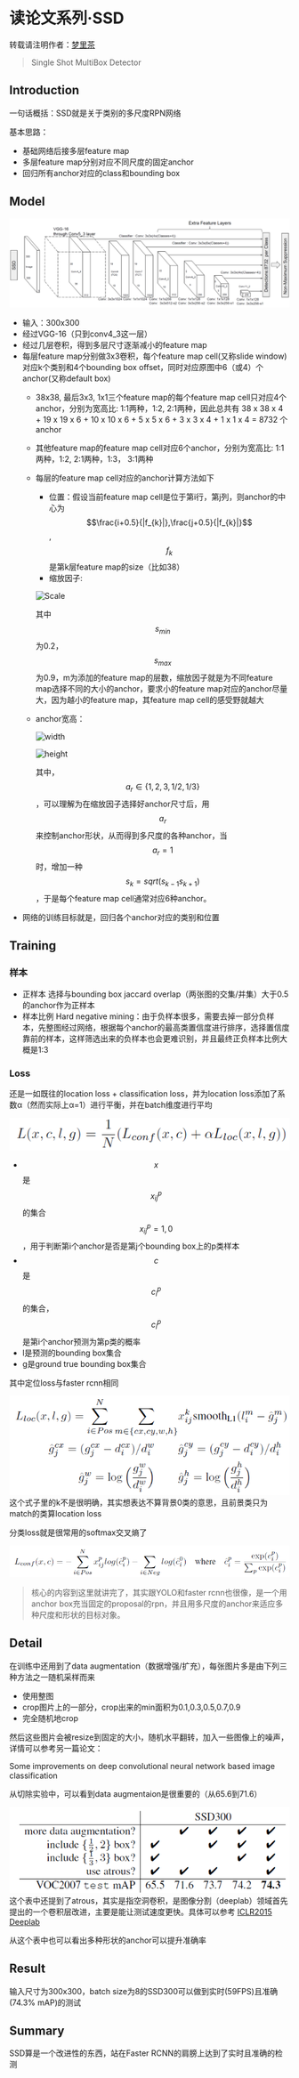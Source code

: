 # 读论文系列·SSD

转载请注明作者：[梦里茶](https://github.com/ahangchen)

> Single Shot MultiBox Detector

## Introduction

一句话概括：SSD就是关于类别的多尺度RPN网络

基本思路：

* 基础网络后接多层feature map
* 多层feature map分别对应不同尺度的固定anchor
* 回归所有anchor对应的class和bounding box

## Model

![](ssd_0.png)
* 输入：300x300
* 经过VGG-16（只到conv4\_3这一层）
* 经过几层卷积，得到多层尺寸逐渐减小的feature map
* 每层feature map分别做3x3卷积，每个feature map cell\(又称slide window\)对应k个类别和4个bounding box offset，同时对应原图中6（或4）个anchor\(又称default box\)
  * 38x38, 最后3x3, 1x1三个feature map的每个feature map cell只对应4个anchor，分别为宽高比: 1:1两种，1:2, 2:1两种，因此总共有 38 x 38 x 4 + 19 x 19 x 6 + 10 x 10 x 6 + 5 x 5 x 6 + 3 x 3 x 4 + 1 x 1 x 4 = 8732 个anchor
  * 其他feature map的feature map cell对应6个anchor，分别为宽高比: 1:1两种，1:2, 2:1两种，1:3， 3:1两种
  * 每层的feature map cell对应的anchor计算方法如下

    * 位置：假设当前feature map cell是位于第i行，第j列，则anchor的中心为 $$\frac{i+0.5}{|f_{k}|},\frac{j+0.5}{|f_{k}|}$$, $$f_{k}$$是第k层feature map的size（比如38）
    * 缩放因子:

    ![Scale](https://upload-images.jianshu.io/upload_images/1828517-91ef6530e5dce4b2.png?imageMogr2/auto-orient/strip|imageView2/2/w/1240)

    其中$$s_{min}$$为0.2，$$s_{max}$$为0.9，m为添加的feature map的层数，缩放因子就是为不同feature map选择不同的大小的anchor，要求小的feature map对应的anchor尽量大，因为越小的feature map，其feature map cell的感受野就越大

  * anchor宽高：

    ![width](https://upload-images.jianshu.io/upload_images/1828517-ba128e30ed7637e3.png?imageMogr2/auto-orient/strip|imageView2/2/w/1240)

    ![height](https://upload-images.jianshu.io/upload_images/1828517-4898e977cc483570.png?imageMogr2/auto-orient/strip|imageView2/2/w/1240)

    其中，$$a_{r}∈\{1,2,3,1/2,1/3\}$$，可以理解为在缩放因子选择好anchor尺寸后，用$$a_{r}$$来控制anchor形状，从而得到多尺度的各种anchor，当$$a_{r}=1$$时，增加一种$$s_{k}=sqrt(s_{k-1}s_{k+1})$$，于是每个feature map cell通常对应6种anchor。
* 网络的训练目标就是，回归各个anchor对应的类别和位置

## Training

### 样本

* 正样本 选择与bounding box jaccard overlap（两张图的交集/并集）大于0.5的anchor作为正样本
* 样本比例 Hard negative mining：由于负样本很多，需要去掉一部分负样本，先整图经过网络，根据每个anchor的最高类置信度进行排序，选择置信度靠前的样本，这样筛选出来的负样本也会更难识别，并且最终正负样本比例大概是1:3

### Loss

还是一如既往的location loss + classification loss，并为location loss添加了系数α（然而实际上α=1）进行平衡，并在batch维度进行平均

![](ssd_1.png)
* $$x$$是$$x_{ij}^{p}$$的集合$$x_{ij}^{p}={1,0}$$，用于判断第i个anchor是否是第j个bounding box上的p类样本
* $$c$$是$$c_{i}^{p}$$的集合，$$c_{i}^{p}$$是第i个anchor预测为第p类的概率
* l是预测的bounding box集合
* g是ground true bounding box集合

其中定位loss与faster rcnn相同

![](ssd_2.png)
这个式子里的k不是很明确，其实想表达不算背景0类的意思，且前景类只为match的类算location loss

分类loss就是很常用的softmax交叉熵了

![](ssd_3.png)
> 核心的内容到这里就讲完了，其实跟YOLO和faster rcnn也很像，是一个用anchor box充当固定的proposal的rpn，并且用多尺度的anchor来适应多种尺度和形状的目标对象。

## Detail

在训练中还用到了data augmentation（数据增强/扩充），每张图片多是由下列三种方法之一随机采样而来

* 使用整图
* crop图片上的一部分，crop出来的min面积为0.1,0.3,0.5,0.7,0.9
* 完全随机地crop

然后这些图片会被resize到固定的大小，随机水平翻转，加入一些图像上的噪声，详情可以参考另一篇论文：

Some improvements on deep convolutional neural network based image classification

从切除实验中，可以看到data augmentaion是很重要的（从65.6到71.6）

![](ssd_4.png)
这个表中还提到了atrous，其实是指空洞卷积，是图像分割（deeplab）领域首先提出的一个卷积层改进，主要是能让测试速度更快。具体可以参考 [ICLR2015 Deeplab](https://arxiv.org/pdf/1412.7062.pdf)

从这个表中也可以看出多种形状的anchor可以提升准确率

## Result

输入尺寸为300x300，batch size为8的SSD300可以做到实时\(59FPS\)且准确\(74.3% mAP\)的测试

## Summary

SSD算是一个改进性的东西，站在Faster RCNN的肩膀上达到了实时且准确的检测

